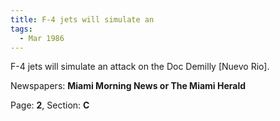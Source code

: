 ```yaml
---  
title: F-4 jets will simulate an  
tags:  
  - Mar 1986  
---  
```

  
F-4 jets will simulate an attack on the Doc Demilly [Nuevo Rio].  
  
Newspapers: **Miami Morning News or The Miami Herald**  
  
Page: **2**, Section: **C** 
